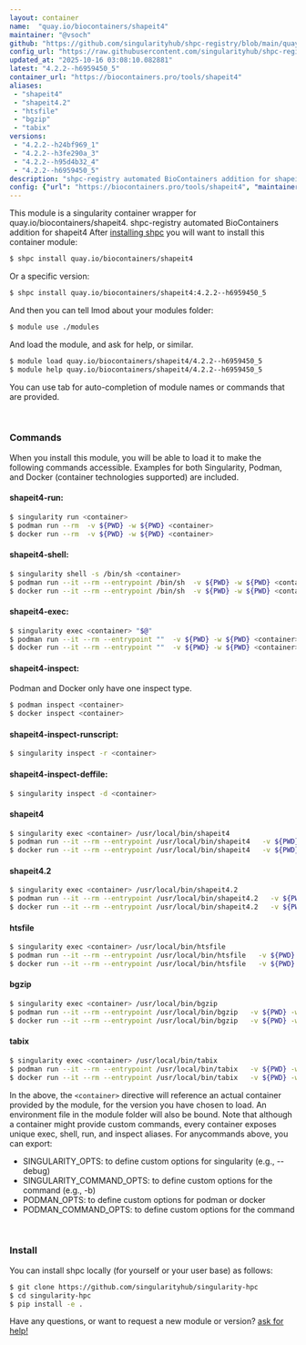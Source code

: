 ```yaml
---
layout: container
name:  "quay.io/biocontainers/shapeit4"
maintainer: "@vsoch"
github: "https://github.com/singularityhub/shpc-registry/blob/main/quay.io/biocontainers/shapeit4/container.yaml"
config_url: "https://raw.githubusercontent.com/singularityhub/shpc-registry/main/quay.io/biocontainers/shapeit4/container.yaml"
updated_at: "2025-10-16 03:08:10.082881"
latest: "4.2.2--h6959450_5"
container_url: "https://biocontainers.pro/tools/shapeit4"
aliases:
 - "shapeit4"
 - "shapeit4.2"
 - "htsfile"
 - "bgzip"
 - "tabix"
versions:
 - "4.2.2--h24bf969_1"
 - "4.2.2--h3fe290a_3"
 - "4.2.2--h95d4b32_4"
 - "4.2.2--h6959450_5"
description: "shpc-registry automated BioContainers addition for shapeit4"
config: {"url": "https://biocontainers.pro/tools/shapeit4", "maintainer": "@vsoch", "description": "shpc-registry automated BioContainers addition for shapeit4", "latest": {"4.2.2--h6959450_5": "sha256:6b06fe620f42de33a94007f6205d4de82845cb64edeecc966833ae275062684e"}, "tags": {"4.2.2--h24bf969_1": "sha256:99027f00d2dabd6151f01612cc17d06c1a8731a04473bc2ad24a4cb1f734a861", "4.2.2--h3fe290a_3": "sha256:5f48c74a5cf6ce180071ec080b7ec88ef196a8477d8b9c1e0d71dc5a5ae54edd", "4.2.2--h95d4b32_4": "sha256:90f225faef7cefbe7c65031e16b7c84ac26dba76a3754c021faf2e4337b51a94", "4.2.2--h6959450_5": "sha256:6b06fe620f42de33a94007f6205d4de82845cb64edeecc966833ae275062684e"}, "docker": "quay.io/biocontainers/shapeit4", "aliases": {"shapeit4": "/usr/local/bin/shapeit4", "shapeit4.2": "/usr/local/bin/shapeit4.2", "htsfile": "/usr/local/bin/htsfile", "bgzip": "/usr/local/bin/bgzip", "tabix": "/usr/local/bin/tabix"}}
---
```


This module is a singularity container wrapper for quay.io/biocontainers/shapeit4.
shpc-registry automated BioContainers addition for shapeit4
After [installing shpc](#install) you will want to install this container module:


```bash
$ shpc install quay.io/biocontainers/shapeit4
```

Or a specific version:

```bash
$ shpc install quay.io/biocontainers/shapeit4:4.2.2--h6959450_5
```

And then you can tell lmod about your modules folder:

```bash
$ module use ./modules
```

And load the module, and ask for help, or similar.

```bash
$ module load quay.io/biocontainers/shapeit4/4.2.2--h6959450_5
$ module help quay.io/biocontainers/shapeit4/4.2.2--h6959450_5
```

You can use tab for auto-completion of module names or commands that are provided.

<br>

### Commands

When you install this module, you will be able to load it to make the following commands accessible.
Examples for both Singularity, Podman, and Docker (container technologies supported) are included.

#### shapeit4-run:

```bash
$ singularity run <container>
$ podman run --rm  -v ${PWD} -w ${PWD} <container>
$ docker run --rm  -v ${PWD} -w ${PWD} <container>
```

#### shapeit4-shell:

```bash
$ singularity shell -s /bin/sh <container>
$ podman run --it --rm --entrypoint /bin/sh  -v ${PWD} -w ${PWD} <container>
$ docker run --it --rm --entrypoint /bin/sh  -v ${PWD} -w ${PWD} <container>
```

#### shapeit4-exec:

```bash
$ singularity exec <container> "$@"
$ podman run --it --rm --entrypoint ""  -v ${PWD} -w ${PWD} <container> "$@"
$ docker run --it --rm --entrypoint ""  -v ${PWD} -w ${PWD} <container> "$@"
```

#### shapeit4-inspect:

Podman and Docker only have one inspect type.

```bash
$ podman inspect <container>
$ docker inspect <container>
```

#### shapeit4-inspect-runscript:

```bash
$ singularity inspect -r <container>
```

#### shapeit4-inspect-deffile:

```bash
$ singularity inspect -d <container>
```


#### shapeit4

```bash
$ singularity exec <container> /usr/local/bin/shapeit4
$ podman run --it --rm --entrypoint /usr/local/bin/shapeit4   -v ${PWD} -w ${PWD} <container> -c " $@"
$ docker run --it --rm --entrypoint /usr/local/bin/shapeit4   -v ${PWD} -w ${PWD} <container> -c " $@"
```


#### shapeit4.2

```bash
$ singularity exec <container> /usr/local/bin/shapeit4.2
$ podman run --it --rm --entrypoint /usr/local/bin/shapeit4.2   -v ${PWD} -w ${PWD} <container> -c " $@"
$ docker run --it --rm --entrypoint /usr/local/bin/shapeit4.2   -v ${PWD} -w ${PWD} <container> -c " $@"
```


#### htsfile

```bash
$ singularity exec <container> /usr/local/bin/htsfile
$ podman run --it --rm --entrypoint /usr/local/bin/htsfile   -v ${PWD} -w ${PWD} <container> -c " $@"
$ docker run --it --rm --entrypoint /usr/local/bin/htsfile   -v ${PWD} -w ${PWD} <container> -c " $@"
```


#### bgzip

```bash
$ singularity exec <container> /usr/local/bin/bgzip
$ podman run --it --rm --entrypoint /usr/local/bin/bgzip   -v ${PWD} -w ${PWD} <container> -c " $@"
$ docker run --it --rm --entrypoint /usr/local/bin/bgzip   -v ${PWD} -w ${PWD} <container> -c " $@"
```


#### tabix

```bash
$ singularity exec <container> /usr/local/bin/tabix
$ podman run --it --rm --entrypoint /usr/local/bin/tabix   -v ${PWD} -w ${PWD} <container> -c " $@"
$ docker run --it --rm --entrypoint /usr/local/bin/tabix   -v ${PWD} -w ${PWD} <container> -c " $@"
```



In the above, the `<container>` directive will reference an actual container provided
by the module, for the version you have chosen to load. An environment file in the
module folder will also be bound. Note that although a container
might provide custom commands, every container exposes unique exec, shell, run, and
inspect aliases. For anycommands above, you can export:

 - SINGULARITY_OPTS: to define custom options for singularity (e.g., --debug)
 - SINGULARITY_COMMAND_OPTS: to define custom options for the command (e.g., -b)
 - PODMAN_OPTS: to define custom options for podman or docker
 - PODMAN_COMMAND_OPTS: to define custom options for the command

<br>

### Install

You can install shpc locally (for yourself or your user base) as follows:

```bash
$ git clone https://github.com/singularityhub/singularity-hpc
$ cd singularity-hpc
$ pip install -e .
```

Have any questions, or want to request a new module or version? [ask for help!](https://github.com/singularityhub/singularity-hpc/issues)
